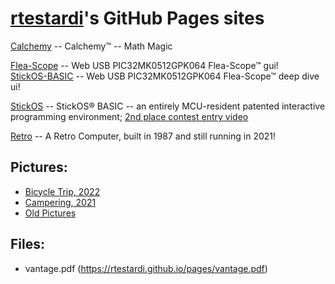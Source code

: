[rtestardi](https://github.com/rtestardi)'s GitHub Pages sites
=================

[Calchemy](https://rtestardi.github.io/calchemy/calchemy.html) -- Calchemy™ -- Math Magic

[Flea-Scope](https://rtestardi.github.io/usbte/flea-scope.html) -- Web USB PIC32MK0512GPK064 Flea-Scope™ gui!
<br/>
[StickOS-BASIC](https://rtestardi.github.io/usbte/stickos-basic.html) -- Web USB PIC32MK0512GPK064 Flea-Scope™ deep dive ui!

[StickOS](https://rtestardi.github.io/StickOS) -- StickOS® BASIC -- an entirely MCU-resident patented interactive programming environment;
[2nd place contest entry video](http://www.youtube.com/watch?v=nSgha8qjB3E)

[Retro](https://rtestardi.github.io/retro/retro.pdf) -- A Retro Computer, built in 1987 and still running in 2021!

## Pictures:

- [Bicycle Trip, 2022](https://onedrive.live.com/?authkey=%21ANAjN%2DHKTE96gkc&v=photos&id=F9F5D0088713D32B%21257776&cid=F9F5D0088713D32B)
- [Campering, 2021](https://1drv.ms/u/s!AivTE4cI0PX5j7IFAozMPVGkdygzaw?e=sx7HMU)
- [Old Pictures](https://rtestardi.wixsite.com/rtestardi/lily)

## Files:

- vantage.pdf (https://rtestardi.github.io/pages/vantage.pdf)
